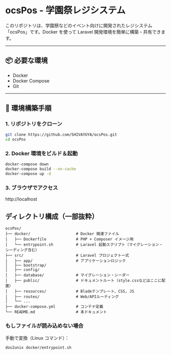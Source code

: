 # ocsPos - 学園祭レジシステム

このリポジトリは、学園祭などのイベント向けに開発されたレジシステム「ocsPos」です。Docker を使って Laravel 開発環境を簡単に構築・共有できます。

---

## 📦 必要な環境

- Docker
- Docker Compose
- Git

---

## 🚀 環境構築手順

### 1. リポジトリをクローン

```bash
git clone https://github.com/SHIVAYUYA/ocsPos.git
cd ocsPos
```

### 2. Docker 環境をビルド＆起動
```bash
docker-compose down
docker-compose build --no-cache
docker-compose up -d
```
### 3. ブラウザでアクセス
http://localhost

## ディレクトリ構成（一部抜粋）
``` 
ocsPos/
├── docker/                    # Docker 関連ファイル
│   ├── Dockerfile             # PHP + Composer イメージ用
│   └── entrypoint.sh          # Laravel 起動スクリプト（マイグレーション・シーディング含む）
├── src/                       # Laravel プロジェクト一式
│   ├── app/                   # アプリケーションロジック
│   ├── bootstrap/             
│   ├── config/                
│   ├── database/              # マイグレーション・シーダー
│   ├── public/                # ドキュメントルート（style.cssなどはここに配置）
│   ├── resources/             # Bladeテンプレート、CSS, JS
│   ├── routes/                # Web/APIルーティング
│   └── ...
├── docker-compose.yml         # コンテナ定義
└── README.md                  # 本ドキュメント
```  

### もしファイルが読み込めない場合
手動で変換（Linux コマンド）：
```
dos2unix docker/entrypoint.sh
```
